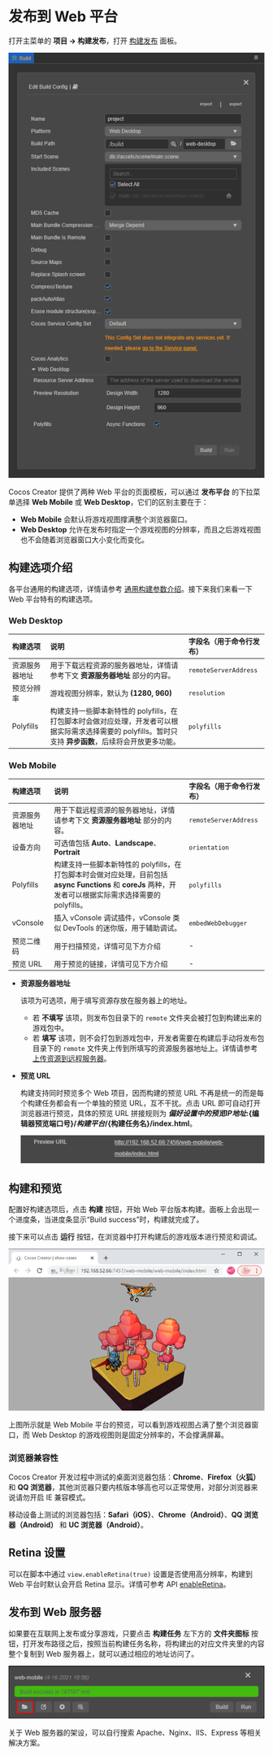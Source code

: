 # 发布到 Web 平台

打开主菜单的 **项目 -> 构建发布**，打开 [构建发布](build-panel.md) 面板。

![](publish-web/web.png)

Cocos Creator 提供了两种 Web 平台的页面模板，可以通过 **发布平台** 的下拉菜单选择 **Web Mobile** 或 **Web Desktop**，它们的区别主要在于：
- **Web Mobile** 会默认将游戏视图撑满整个浏览器窗口。
- **Web Desktop** 允许在发布时指定一个游戏视图的分辨率，而且之后游戏视图也不会随着浏览器窗口大小变化而变化。

## 构建选项介绍

各平台通用的构建选项，详情请参考 [通用构建参数介绍](build-options.md)。接下来我们来看一下 Web 平台特有的构建选项。

### Web Desktop

| 构建选项 | 说明 | 字段名（用于命令行发布） |
| :--- | :--- | :--- |
| 资源服务器地址 | 用于下载远程资源的服务器地址，详情请参考下文 **资源服务器地址** 部分的内容。 | `remoteServerAddress` |
| 预览分辨率 | 游戏视图分辨率，默认为 **(1280, 960)** | `resolution` |
| Polyfills | 构建支持一些脚本新特性的 polyfills，在打包脚本时会做对应处理，开发者可以根据实际需求选择需要的 polyfills。暂时只支持 **异步函数**，后续将会开放更多功能。| `polyfills` |

### Web Mobile

| 构建选项 | 说明 | 字段名（用于命令行发布） |
| :--- | :--- | :--- |
| 资源服务器地址 | 用于下载远程资源的服务器地址，详情请参考下文 **资源服务器地址** 部分的内容。 | `remoteServerAddress` |
| 设备方向 | 可选值包括 **Auto**、**Landscape**、**Portrait** | `orientation` |
| Polyfills | 构建支持一些脚本新特性的 polyfills，在打包脚本时会做对应处理，目前包括 **async Functions** 和 **coreJs** 两种，开发者可以根据实际需求选择需要的 polyfills。 | `polyfills` |
| vConsole | 插入 vConsole 调试插件，vConsole 类似 DevTools 的迷你版，用于辅助调试。 | `embedWebDebugger` |
| 预览二维码 | 用于扫描预览，详情可见下方介绍 | - |
| 预览 URL | 用于预览的链接，详情可见下方介绍 | - |

- **资源服务器地址**

  该项为可选项，用于填写资源存放在服务器上的地址。

    - 若 **不填写** 该项，则发布包目录下的 `remote` 文件夹会被打包到构建出来的游戏包中。
    - 若 **填写** 该项，则不会打包到游戏包中，开发者需要在构建后手动将发布包目录下的 `remote` 文件夹上传到所填写的资源服务器地址上。详情请参考 [上传资源到远程服务器](../../asset/cache-manager.md)。

- **预览 URL**

  构建支持同时预览多个 Web 项目，因而构建的预览 URL 不再是统一的而是每个构建任务都会有一个单独的预览 URL，互不干扰。点击 URL 即可自动打开浏览器进行预览，具体的预览 URL 拼接规则为 **${偏好设置中的预览 IP 地址}:${编辑器预览端口号}/${构建平台}/${构建任务名}/index.html**。

  ![preview-url](publish-web/preview-url.png)

## 构建和预览

配置好构建选项后，点击 **构建** 按钮，开始 Web 平台版本构建。面板上会出现一个进度条，当进度条显示“Build success”时，构建就完成了。

接下来可以点击 **运行** 按钮，在浏览器中打开构建后的游戏版本进行预览和调试。

![web mobile](publish-web/web-mobile.png)

上图所示就是 Web Mobile 平台的预览，可以看到游戏视图占满了整个浏览器窗口，而 Web Desktop 的游戏视图则是固定分辨率的，不会撑满屏幕。

### 浏览器兼容性

Cocos Creator 开发过程中测试的桌面浏览器包括：**Chrome**、**Firefox（火狐）** 和 **QQ 浏览器**，其他浏览器只要内核版本够高也可以正常使用，对部分浏览器来说请勿开启 IE 兼容模式。

移动设备上测试的浏览器包括：**Safari（iOS）**、**Chrome（Android）**、**QQ 浏览器（Android）** 和 **UC 浏览器（Android）**。

## Retina 设置

可以在脚本中通过 `view.enableRetina(true)` 设置是否使用高分辨率，构建到 Web 平台时默认会开启 Retina 显示。详情可参考 API [enableRetina](%__APIDOC__%/zh/classes/core.view-2.html#enableretina)。

## 发布到 Web 服务器

如果要在互联网上发布或分享游戏，只要点击 **构建任务** 左下方的 **文件夹图标** 按钮，打开发布路径之后，按照当前构建任务名称，将构建出的对应文件夹里的内容整个复制到 Web 服务器上，就可以通过相应的地址访问了。

![web mobile](publish-web/web-folder.png)

关于 Web 服务器的架设，可以自行搜索 Apache、Nginx、IIS、Express 等相关解决方案。
